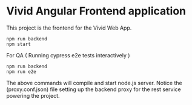 # Vivid Angular Frontend application

This project is the frontend for the Vivid Web App.


```shell
npm run backend
npm start
```

For QA ( Running cypress e2e tests interactively )

```shell
npm run backend
npm run e2e
```

The above commands will compile and start node.js server.
Notice the (proxy.conf.json) file setting up the backend proxy
for the rest service powering the project.
